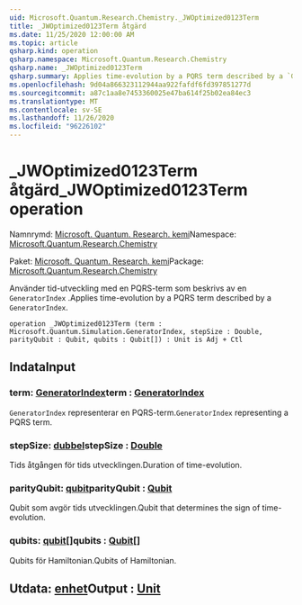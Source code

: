 ```yaml
---
uid: Microsoft.Quantum.Research.Chemistry._JWOptimized0123Term
title: _JWOptimized0123Term åtgärd
ms.date: 11/25/2020 12:00:00 AM
ms.topic: article
qsharp.kind: operation
qsharp.namespace: Microsoft.Quantum.Research.Chemistry
qsharp.name: _JWOptimized0123Term
qsharp.summary: Applies time-evolution by a PQRS term described by a `GeneratorIndex`.
ms.openlocfilehash: 9d04a866323112944aa922fafdf6fd397851277d
ms.sourcegitcommit: a87c1aa8e7453360025e47ba614f25b02ea84ec3
ms.translationtype: MT
ms.contentlocale: sv-SE
ms.lasthandoff: 11/26/2020
ms.locfileid: "96226102"
---
```

# <a name="_jwoptimized0123term-operation"></a><span data-ttu-id="63731-102">_JWOptimized0123Term åtgärd</span><span class="sxs-lookup"><span data-stu-id="63731-102">_JWOptimized0123Term operation</span></span>

<span data-ttu-id="63731-103">Namnrymd: [Microsoft. Quantum. Research. kemi](xref:Microsoft.Quantum.Research.Chemistry)</span><span class="sxs-lookup"><span data-stu-id="63731-103">Namespace: [Microsoft.Quantum.Research.Chemistry](xref:Microsoft.Quantum.Research.Chemistry)</span></span>

<span data-ttu-id="63731-104">Paket: [Microsoft. Quantum. Research. kemi](https://nuget.org/packages/Microsoft.Quantum.Research.Chemistry)</span><span class="sxs-lookup"><span data-stu-id="63731-104">Package: [Microsoft.Quantum.Research.Chemistry](https://nuget.org/packages/Microsoft.Quantum.Research.Chemistry)</span></span>


<span data-ttu-id="63731-105">Använder tid-utveckling med en PQRS-term som beskrivs av en `GeneratorIndex` .</span><span class="sxs-lookup"><span data-stu-id="63731-105">Applies time-evolution by a PQRS term described by a `GeneratorIndex`.</span></span>

```qsharp
operation _JWOptimized0123Term (term : Microsoft.Quantum.Simulation.GeneratorIndex, stepSize : Double, parityQubit : Qubit, qubits : Qubit[]) : Unit is Adj + Ctl
```


## <a name="input"></a><span data-ttu-id="63731-106">Indata</span><span class="sxs-lookup"><span data-stu-id="63731-106">Input</span></span>

### <a name="term--generatorindex"></a><span data-ttu-id="63731-107">term: [GeneratorIndex](xref:Microsoft.Quantum.Simulation.GeneratorIndex)</span><span class="sxs-lookup"><span data-stu-id="63731-107">term : [GeneratorIndex](xref:Microsoft.Quantum.Simulation.GeneratorIndex)</span></span>

<span data-ttu-id="63731-108">`GeneratorIndex` representerar en PQRS-term.</span><span class="sxs-lookup"><span data-stu-id="63731-108">`GeneratorIndex` representing a PQRS term.</span></span>


### <a name="stepsize--double"></a><span data-ttu-id="63731-109">stepSize: [dubbel](xref:microsoft.quantum.lang-ref.double)</span><span class="sxs-lookup"><span data-stu-id="63731-109">stepSize : [Double](xref:microsoft.quantum.lang-ref.double)</span></span>

<span data-ttu-id="63731-110">Tids åtgången för tids utvecklingen.</span><span class="sxs-lookup"><span data-stu-id="63731-110">Duration of time-evolution.</span></span>


### <a name="parityqubit--qubit"></a><span data-ttu-id="63731-111">parityQubit: [qubit](xref:microsoft.quantum.lang-ref.qubit)</span><span class="sxs-lookup"><span data-stu-id="63731-111">parityQubit : [Qubit](xref:microsoft.quantum.lang-ref.qubit)</span></span>

<span data-ttu-id="63731-112">Qubit som avgör tids utvecklingen.</span><span class="sxs-lookup"><span data-stu-id="63731-112">Qubit that determines the sign of time-evolution.</span></span>


### <a name="qubits--qubit"></a><span data-ttu-id="63731-113">qubits: [qubit](xref:microsoft.quantum.lang-ref.qubit)[]</span><span class="sxs-lookup"><span data-stu-id="63731-113">qubits : [Qubit](xref:microsoft.quantum.lang-ref.qubit)[]</span></span>

<span data-ttu-id="63731-114">Qubits för Hamiltonian.</span><span class="sxs-lookup"><span data-stu-id="63731-114">Qubits of Hamiltonian.</span></span>



## <a name="output--unit"></a><span data-ttu-id="63731-115">Utdata: [enhet](xref:microsoft.quantum.lang-ref.unit)</span><span class="sxs-lookup"><span data-stu-id="63731-115">Output : [Unit](xref:microsoft.quantum.lang-ref.unit)</span></span>


